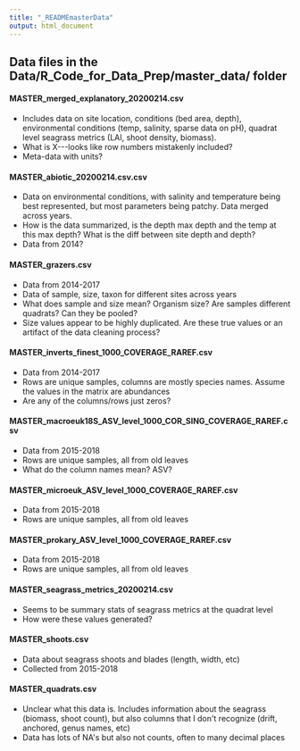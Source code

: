 ```yaml
---
title: "_READMEmasterData"
output: html_document
---
```


## Data files in the Data/R_Code_for_Data_Prep/master_data/ folder

#### MASTER_merged_explanatory_20200214.csv
* Includes data on site location, conditions (bed area, depth), environmental conditions (temp, salinity, sparse data on pH), quadrat level seagrass metrics (LAI, shoot density, biomass).
* What is X---looks like row numbers mistakenly included?
* Meta-data with units?

#### MASTER_abiotic_20200214.csv.csv
* Data on environmental conditions, with salinity and temperature being best represented, but most parameters being patchy. Data merged across years.
* How is the data summarized, is the depth max depth and the temp at this max depth? What is the diff between site depth and depth?
* Data from 2014?

#### MASTER_grazers.csv
* Data from 2014-2017
* Data of sample, size, taxon for different sites across years
* What does sample and size mean? Organism size? Are samples different quadrats? Can they be pooled?
* Size values appear to be highly duplicated. Are these true values or an artifact of the data cleaning process?

#### MASTER_inverts_finest_1000_COVERAGE_RAREF.csv
* Data from 2014-2017
* Rows are unique samples, columns are mostly species names. Assume the values in the matrix are abundances
* Are any of the columns/rows just zeros?

#### MASTER_macroeuk18S_ASV_level_1000_COR_SING_COVERAGE_RAREF.csv
* Data from 2015-2018
* Rows are unique samples, all from old leaves
* What do the column names mean? ASV?

#### MASTER_microeuk_ASV_level_1000_COVERAGE_RAREF.csv
* Data from 2015-2018
* Rows are unique samples, all from old leaves

#### MASTER_prokary_ASV_level_1000_COVERAGE_RAREF.csv
* Data from 2015-2018
* Rows are unique samples, all from old leaves

#### MASTER_seagrass_metrics_20200214.csv
* Seems to be summary stats of seagrass metrics at the quadrat level
* How were these values generated?

#### MASTER_shoots.csv
* Data about seagrass shoots and blades (length, width, etc)
* Collected from 2015-2018

#### MASTER_quadrats.csv
* Unclear what this data is. Includes information about the seagrass (biomass, shoot count), but also columns that I don't recognize (drift, anchored, genus names, etc)
* Data has lots of NA's but also not counts, often to many decimal places

